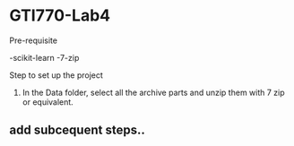# GTI770-Lab4

Pre-requisite

-scikit-learn
-7-zip



Step to set up the project


1. In the Data folder, select all the archive parts and unzip them with 7 zip or equivalent.

## add subcequent steps..
